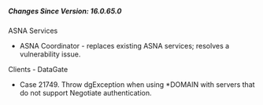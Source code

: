 ﻿<h5 id="SinceVersion">Changes Since Version: 16.0.65.0</h5>

<span class="changeNoteHeading">ASNA Services</span>
<ul>
    <li>ASNA Coordinator - replaces existing ASNA services; resolves a vulnerability issue.</li>
</ul>

<span class="changeNoteHeading"> Clients - DataGate</span>
<ul>
    <li>Case 21749. Throw dgException when using *DOMAIN with servers that do not support Negotiate authentication.</li>
</ul>
